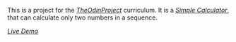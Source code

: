 This is a project for the [_TheOdinProject_](https://www.theodinproject.com/paths/foundations/courses/foundations/lessons/calculator) curriculum. It is a [_Simple Calculator_](https://en.wikipedia.org/wiki/Etch_A_Sketch), that can calculate only two numbers in a sequence.

[_Live Demo_]()

